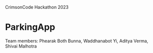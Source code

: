 CrimsonCode Hackathon 2023 
# ParkingApp

Team members: Phearak Both Bunna, Waddhanabot Yi, Aditya Verma, Shivai Malhotra
